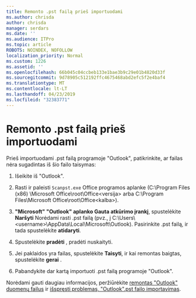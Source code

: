 ```yaml
---
title: Remonto .pst failą prieš importuodami
ms.author: chrisda
author: chrisda
manager: serdars
ms.date: ''
ms.audience: ITPro
ms.topic: article
ROBOTS: NOINDEX, NOFOLLOW
localization_priority: Normal
ms.custom: 1226
ms.assetid: ''
ms.openlocfilehash: 66b045c04ccbeb133e1bae3b9c29e01b4820d33f
ms.sourcegitcommit: 9d78905c512192ffc4675468abd2efc5f2e4baf4
ms.translationtype: MT
ms.contentlocale: lt-LT
ms.lasthandoff: 04/23/2019
ms.locfileid: "32383771"
---
```

# <a name="repair-pst-file-before-importing"></a>Remonto .pst failą prieš importuodami

Prieš importuodami .pst failą programoje "Outlook", patikrinkite, ar failas nėra sugadintas iš šio failo taisymas:

1. Išeikite iš "Outlook".

2. Rasti ir paleisti `Scanpst.exe` Office programos aplanke (C:\Program Files (x86) \Microsoft Office\root\Office\<versija\> arba C:\Program Files\Microsoft Office\root\Office\<kalba\>).

3. **"Microsoft" "Outlook" aplanko Gauta atkūrimo įrankį**, spustelėkite **Naršyti** Norėdami rasti .pst failą (pvz., į C:\Users\\<username\>\AppData\Local\Microsoft\Outlook). Pasirinkite .pst failą, ir tada spustelėkite **atidaryti**.

4. Spustelėkite **pradėti** , pradėti nuskaityti.

5. Jei paklaidos yra failas, spustelėkite **Taisyti**, ir kai remontas baigtas, spustelėkite **gerai** .

6. Pabandykite dar kartą importuoti .pst failą programoje "Outlook".

Norėdami gauti daugiau informacijos, peržiūrėkite [remontas "Outlook" duomenų failus](https://support.office.com/article/25663bc3-11ec-4412-86c4-60458afc5253) ir [išspręsti problemas, "Outlook".pst failo importavimas](https://support.office.com/article/2d2e50dc-5c36-4ab2-ab50-f1be733b3d6e).
